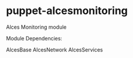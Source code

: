 puppet-alcesmonitoring
======================

Alces Monitoring module

Module Dependencies:

AlcesBase
AlcesNetwork
AlcesServices
